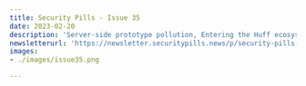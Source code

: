 ```yaml
---
title: Security Pills - Issue 35
date: 2023-02-20
description: 'Server-side prototype pollution, Entering the Huff ecosystem, RCE in your Azure Web Service'
newsletterurl: 'https://newsletter.securitypills.news/p/security-pills-issue-35'
images: 
- ./images/issue35.png

--- 
```

